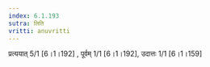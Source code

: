 ```yaml
---
index: 6.1.193
sutra: लिति
vritti: anuvritti
---
```


प्रत्ययात् 5/1 [6।1।192] , पूर्वम् 1/1 [6।1।192], उदात्तः 1/1 [6।1।159]